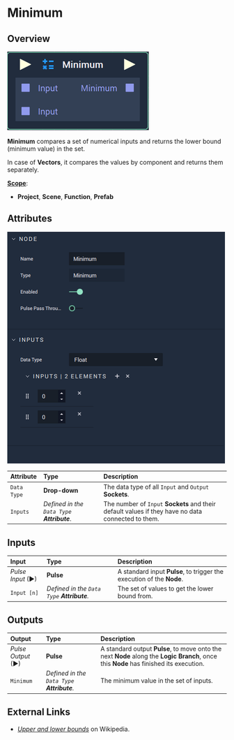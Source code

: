 # Minimum

## Overview

![The Minimum Node.](../../.gitbook/assets/node-minimum2.png)

**Minimum** compares a set of numerical inputs and returns the lower bound \(minimum value\) in the set.

In case of **Vectors**, it compares the values by component and returns them separately.

[**Scope**](../overview.md#scopes):
*  **Project**, **Scene**, **Function**, **Prefab**

## Attributes

![The Minimum Node Attributes.](../../.gitbook/assets/node-minimum2-attr.png)

| Attribute | Type | Description |
| :--- | :--- | :--- |
| `Data Type` | **Drop-down** | The data type of all `Input` and `Output` **Sockets**. |
| `Inputs` | _Defined in the `Data Type` **Attribute**_. | The number of `Input` **Sockets** and their default values if they have no data connected to them. |

## Inputs

| Input | Type | Description |
| :--- | :--- | :--- |
| _Pulse Input_ \(►\) | **Pulse** | A standard input **Pulse**, to trigger the execution of the **Node**. |
| `Input [n]` | _Defined in the `Data Type` **Attribute**._ | The set of values to get the lower bound from. |

## Outputs

| Output | Type | Description |
| :--- | :--- | :--- |
| _Pulse Output_ \(►\) | **Pulse** | A standard output **Pulse**, to move onto the next **Node** along the **Logic Branch**, once this **Node** has finished its execution. |
| `Minimum` | _Defined in the `Data Type` **Attribute**._ | The minimum value in the set of inputs. |

## External Links

* [_Upper and lower bounds_](https://en.wikipedia.org/wiki/Upper_and_lower_bounds) on Wikipedia.

